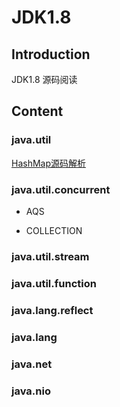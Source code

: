 # JDK1.8

## Introduction
JDK1.8 源码阅读

## Content

### java.util
<a href="https://github.com/yueny/JDKSource1.8/blob/master/src/java/util/HashMap.java">HashMap源码解析</a><br/>

### java.util.concurrent
- AQS

- COLLECTION


### java.util.stream
### java.util.function
### java.lang.reflect
### java.lang
### java.net
### java.nio
